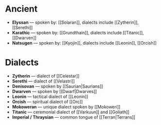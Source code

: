 # Ancient

- **Elyssan** — spoken by: [[Solaran]], dialects include [[Zytherin]], [[Serethi]]
- **Karathic** — spoken by: [[Grundthain]], dialects include [[Titanic]], [[Dwarven]]
- **Natsugen** — spoken by: [[Kyojin]], dialects include [[Leonin]], [[Orcish]]

#  Dialects

- **Zytherin** — dialect of [[Celestar]]
- **Serethi** — dialect of [[Velastri]]
- **Denisovan** — spoken by [[Saurian|Saurians]]
- **Dwarven** — spoken by [[Dwarf|Dwarves]]
- **Leonin** — tactical dialect of [[Leonin]]
- **Orcish** — spiritual dialect of [[Orc]]
- **Mokoweran** — unique dialect spoken by [[Mokoweri]]
- **Titanic** — ceremonial dialect of [[Varkuun]] and [[Goliath]]
- **Imperial / Thraysian** — common tongue of [[Terran|Terrans]] 